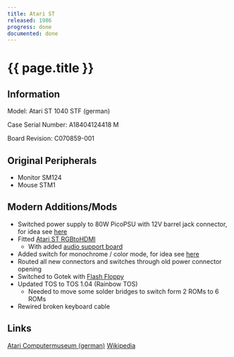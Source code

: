 ```yaml
---
title: Atari ST
released: 1986
progress: done
documented: done
---
```


# {{ page.title }}

## Information

Model: Atari ST 1040 STF (german)

Case Serial Number: A18404124418 M

Board Revision: C070859-001

## Original Peripherals

* Monitor SM124
* Mouse STM1

## Modern Additions/Mods

* Switched power supply to 80W PicoPSU with 12V barrel jack connector, for idea see [here](https://blog.troed.se/projects/atari-st-picopsu-replacement/)
* Fitted [Atari ST RGBtoHDMI](https://codeberg.org/CBMretro/Atari_ST_RGBtoHDMI_Adapter) 
  * With added [audio support board](https://github.com/hoglet67/RGBtoHDMI/wiki/Audio)
* Added switch for monochrome / color mode, for idea see [here](https://codeberg.org/CBMretro/Atari_ST_RGBtoHDMI_Adapter#monochrome-switch-and-audio-out-board)
* Routed all new connectors and switches through old power connector opening
* Switched to Gotek with [Flash Floppy](https://github.com/keirf/flashfloppy)
* Updated TOS to TOS 1.04 (Rainbow TOS)
  * Needed to move some solder bridges to switch form 2 ROMs to 6 ROMs
* Rewired broken keyboard cable

## Links

[Atari Computermuseum (german)](https://www.atari-computermuseum.de/1040st.htm)
[Wikipedia](https://en.wikipedia.org/wiki/Atari_ST)